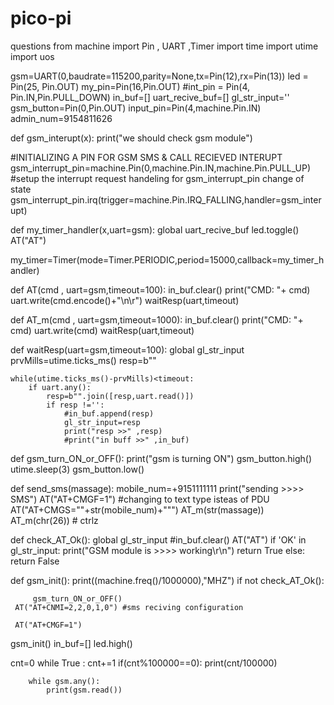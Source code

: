 # pico-pi
questions
from machine import Pin , UART ,Timer
import time
import utime
import uos



gsm=UART(0,baudrate=115200,parity=None,tx=Pin(12),rx=Pin(13))
led = Pin(25, Pin.OUT)
my_pin=Pin(16,Pin.OUT)
#int_pin = Pin(4, Pin.IN,Pin.PULL_DOWN)
in_buf=[]
uart_recive_buf=[]
gl_str_input=''
gsm_button=Pin(0,Pin.OUT)
input_pin=Pin(4,machine.Pin.IN)
admin_num=9154811626




def gsm_interupt(x):
    print("we should check gsm module")

#INITIALIZING A PIN FOR GSM SMS & CALL RECIEVED  INTERUPT    
gsm_interrupt_pin=machine.Pin(0,machine.Pin.IN,machine.Pin.PULL_UP)
#setup the interrupt request handeling for gsm_interrupt_pin change of state
gsm_interrupt_pin.irq(trigger=machine.Pin.IRQ_FALLING,handler=gsm_interupt)



def my_timer_handler(x,uart=gsm):
    global uart_recive_buf
    led.toggle()
    AT("AT")

            
    

my_timer=Timer(mode=Timer.PERIODIC,period=15000,callback=my_timer_handler)

def AT(cmd , uart=gsm,timeout=100):
    in_buf.clear()
    print("CMD: "+ cmd)
    uart.write(cmd.encode()+"\n\r")
    waitResp(uart,timeout)

def AT_m(cmd , uart=gsm,timeout=1000):
    in_buf.clear()
    print("CMD: "+ cmd)
    uart.write(cmd)
    waitResp(uart,timeout)
    

def waitResp(uart=gsm,timeout=100):
    global gl_str_input
    prvMills=utime.ticks_ms()
    resp=b""
    
    while(utime.ticks_ms()-prvMills)<timeout:
        if uart.any():
            resp=b"".join([resp,uart.read()])            
            if resp !='':
                #in_buf.append(resp)
                gl_str_input=resp
                print("resp >>" ,resp)
                #print("in buff >>" ,in_buf)

def gsm_turn_ON_or_OFF():
    print("gsm is turning ON")
    gsm_button.high()
    utime.sleep(3)
    gsm_button.low()
    
                

def send_sms(massage):
    mobile_num=+9151111111
    print("sending >>>> SMS")
    AT("AT+CMGF=1")   #changing to text type isteas of PDU
    AT("AT+CMGS=\""+str(mobile_num)+"\"")
    AT_m(str(massage))
    AT_m(chr(26))    # ctrlz
    
    
    
def check_AT_Ok():
    global gl_str_input
    #in_buf.clear()
    AT("AT")
    if  'OK'  in gl_str_input:
        print("GSM module is >>>> working\r\n")
        return True
    else:
        return False


    

def gsm_init():
     print((machine.freq()/1000000),"MHZ") 
     if  not check_AT_Ok():
         
         gsm_turn_ON_or_OFF()
     AT("AT+CNMI=2,2,0,1,0") #sms reciving configuration

     AT("AT+CMGF=1")

        
gsm_init()
in_buf=[]
led.high()

cnt=0
while True :
        cnt+=1
        if(cnt%100000==0):
            print(cnt/100000)

        while gsm.any():
            print(gsm.read())
  
    

